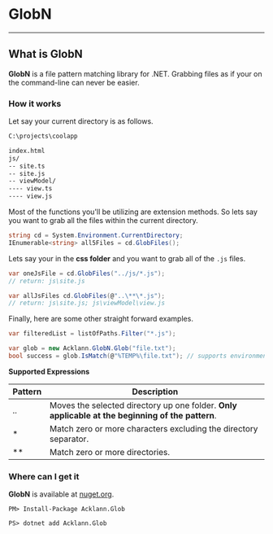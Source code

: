 # GlobN

---

## What is GlobN
**GlobN** is a file pattern matching library for .NET. Grabbing files as if your on the command-line can never be easier.

### How it works
Let say your current directory is as follows.
```txt
C:\projects\coolapp

index.html
js/
-- site.ts
-- site.js
-- viewModel/
---- view.ts
---- view.js
```

Most of the functions you'll be utilizing are extension methods. So lets say you want to grab all the files within the current directory.

```csharp
string cd = System.Environment.CurrentDirectory;
IEnumerable<string> all5Files = cd.GlobFiles();
```

Lets say your in the **css folder** and you want to grab all of the `.js` files.

```csharp
var oneJsFile = cd.GlobFiles("../js/*.js");
// return: js\site.js

var allJsFiles cd.GlobFiles(@"..\**\*.js");
// return: js\site.js; js\viewModel\view.js
```

Finally, here are some other straight forward examples. 
```csharp
var filteredList = listOfPaths.Filter("*.js");

var glob = new Acklann.GlobN.Glob("file.txt");
bool success = glob.IsMatch(@"%TEMP%\file.txt"); // supports environment variables.
```

**Supported Expressions**

| Pattern | Description                                                                                      |
|---------|--------------------------------------------------------------------------------------------------|
| ..      | Moves the selected directory up one folder. **Only applicable at the beginning of the pattern**. |
| *       | Match zero or more characters excluding the directory separator.                                 |
| **      | Match zero or more directories.                                                                  |

### Where can I get it
**GlobN** is available at [nuget.org](https://www.nuget.org/packages/Acklann.Glob).

`PM> Install-Package Acklann.Glob`

`PS> dotnet add Acklann.Glob`

